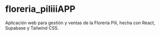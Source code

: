 # floreria_piliiiAPP
Aplicación web para gestión y ventas de la Florería Pili, hecha con React, Supabase y Tailwind CSS.
